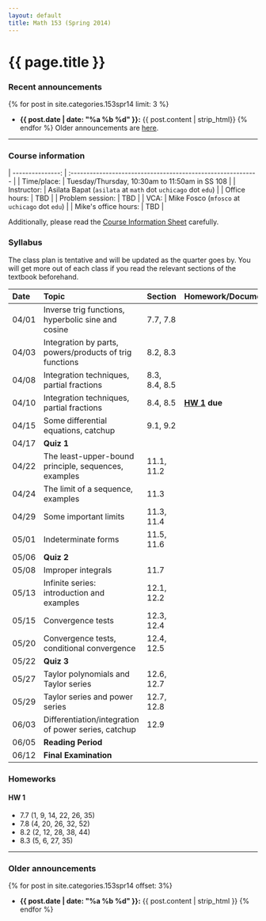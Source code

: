 ```yaml
---
layout: default
title: Math 153 (Spring 2014)
---
```


# {{ page.title }}

### Recent announcements
{% for post in site.categories.153spr14 limit: 3 %}
* **{{ post.date | date: "%a %b %d" }}:** {{ post.content | strip_html}}
{% endfor %}
Older announcements are [here](#older-announcements).

----

### Course information
<div class="infotable">

| ---------------:     | :----------------------------------------------------------- |
| Time/place:          | Tuesday/Thursday, 10:30am to 11:50am in SS 108               |
| Instructor:          | Asilata Bapat (`asilata` at `math` dot `uchicago` dot `edu`) |
| Office hours:        | TBD                                                          |
| Problem session:     | TBD                                                          |
| VCA:                 | Mike Fosco (`mfosco` at `uchicago` dot `edu`)                |
| Mike's office hours: | TBD                                                          |

</div>

Additionally, please read the [Course Information Sheet](courseinformationsheet.pdf) carefully.

### Syllabus
The class plan is tentative and will be updated as the quarter goes by. You will get more out of each class if you read the relevant sections of the textbook beforehand.

<div class="classplan">

| Date  | Topic                                                   | Section       | Homework/Documents    |
| :---  | :---                                                    | :---          | :---                  |
| 04/01 | Inverse trig functions, hyperbolic sine and cosine      | 7.7, 7.8      |                       |
| 04/03 | Integration by parts, powers/products of trig functions | 8.2, 8.3      |                       |
| 04/08 | Integration techniques, partial fractions               | 8.3, 8.4, 8.5 |                       |
| 04/10 | Integration techniques, partial fractions               | 8.4, 8.5      | **[HW 1](#hw-1) due** |
| 04/15 | Some differential equations, catchup                    | 9.1, 9.2      |                       |
| 04/17 | **Quiz 1**                                              |               |                       |
| 04/22 | The least-upper-bound principle, sequences, examples    | 11.1, 11.2    |                       |
| 04/24 | The limit of a sequence, examples                       | 11.3          |                       |
| 04/29 | Some important limits                                   | 11.3, 11.4    |                       |
| 05/01 | Indeterminate forms                                     | 11.5, 11.6    |                       |
| 05/06 | **Quiz 2**                                              |               |                       |
| 05/08 | Improper integrals                                      | 11.7          |                       |
| 05/13 | Infinite series: introduction and examples              | 12.1, 12.2    |                       |
| 05/15 | Convergence tests                                       | 12.3, 12.4    |                       |
| 05/20 | Convergence tests, conditional convergence              | 12.4, 12.5    |                       |
| 05/22 | **Quiz 3**                                              |               |                       |
| 05/27 | Taylor polynomials and Taylor series                    | 12.6, 12.7    |                       |
| 05/29 | Taylor series and power series                          | 12.7, 12.8    |                       |
| 06/03 | Differentiation/integration of power series, catchup    | 12.9          |                       |
| 06/05 | **Reading Period**                                      |               |                       |
| 06/12 | **Final Examination**                                   |               |                       |

</div>

### Homeworks

#### HW 1
* 7.7 (1, 9, 14, 22, 26, 35)
* 7.8 (4, 20, 26, 32, 52)
* 8.2 (2, 12, 28, 38, 44)
* 8.3 (5, 6, 27, 35)

----
### Older announcements
{% for post in site.categories.153spr14 offset: 3%}
* **{{ post.date | date: "%a %b %d" }}:** {{ post.content | strip_html }}
{% endfor %}



